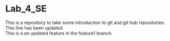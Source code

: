 # Lab_4_SE
This is a repository to take some introduction to git and git hub repositories.
<br>
This line has been updated.
<br>
This is a an updated feature in the feature1 branch.

